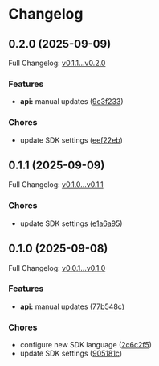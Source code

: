 # Changelog

## 0.2.0 (2025-09-09)

Full Changelog: [v0.1.1...v0.2.0](https://github.com/limrun-inc/python-sdk/compare/v0.1.1...v0.2.0)

### Features

* **api:** manual updates ([9c3f233](https://github.com/limrun-inc/python-sdk/commit/9c3f2330f50cdeef71004c7ea10874cc4fc157d3))


### Chores

* update SDK settings ([eef22eb](https://github.com/limrun-inc/python-sdk/commit/eef22eba5f9ee08a1620cf7155306f01b9c0020c))

## 0.1.1 (2025-09-09)

Full Changelog: [v0.1.0...v0.1.1](https://github.com/limrun-inc/python-sdk/compare/v0.1.0...v0.1.1)

### Chores

* update SDK settings ([e1a6a95](https://github.com/limrun-inc/python-sdk/commit/e1a6a95be568d7fd21fcbfeba3460b2934e84212))

## 0.1.0 (2025-09-08)

Full Changelog: [v0.0.1...v0.1.0](https://github.com/limrun-inc/python-sdk/compare/v0.0.1...v0.1.0)

### Features

* **api:** manual updates ([77b548c](https://github.com/limrun-inc/python-sdk/commit/77b548ca5977d8155954a4ad2da14086ef66de59))


### Chores

* configure new SDK language ([2c6c2f5](https://github.com/limrun-inc/python-sdk/commit/2c6c2f56099811070dc4c137f4cdbad18ec5c5a6))
* update SDK settings ([905181c](https://github.com/limrun-inc/python-sdk/commit/905181c229934fd82579ea0364b5d34f05b89138))
